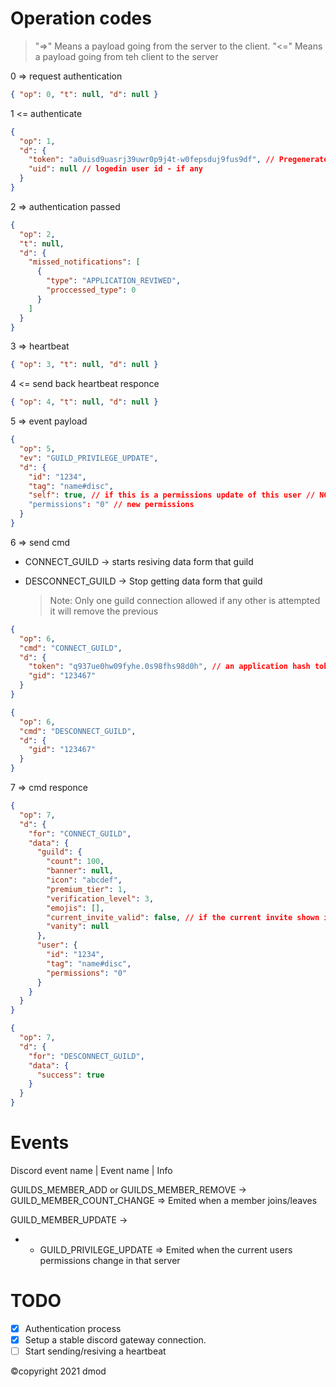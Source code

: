 # Operation codes

> "=>" Means a payload going from the server to the client.
> "<=" Means a payload going from teh client to the server

0 => request authentication

```json
{ "op": 0, "t": null, "d": null }
```

1 <= authenticate

```json
{
  "op": 1,
  "d": {
    "token": "a0uisd9uasrj39uwr0p9j4t-w0fepsduj9fus9df", // Pregenerated user hash token - or null for basic data/current global hash token for basic data
    "uid": null // logedin user id - if any
  }
}
```

2 => authentication passed

```json
{
  "op": 2,
  "t": null,
  "d": {
    "missed_notifications": [
      {
        "type": "APPLICATION_REVIWED",
        "proccessed_type": 0
      }
    ]
  }
}
```

3 => heartbeat

```json
{ "op": 3, "t": null, "d": null }
```

4 <= send back heartbeat responce

```json
{ "op": 4, "t": null, "d": null }
```

5 => event payload

```json
{
  "op": 5,
  "ev": "GUILD_PRIVILEGE_UPDATE",
  "d": {
    "id": "1234",
    "tag": "name#disc",
    "self": true, // if this is a permissions update of this user // NOTE: will most likely remove
    "permissions": "0" // new permissions
  }
}
```

6 => send cmd

- CONNECT_GUILD -> starts resiving data form that guild

- DESCONNECT_GUILD -> Stop getting data form that guild
  > Note: Only one guild connection allowed if any other is attempted it will remove the previous

```json
{
  "op": 6,
  "cmd": "CONNECT_GUILD",
  "d": {
    "token": "q937ue0hw09fyhe.0s98fhs98d0h", // an application hash token for this guild
    "gid": "123467"
  }
}
```

```json
{
  "op": 6,
  "cmd": "DESCONNECT_GUILD",
  "d": {
    "gid": "123467"
  }
}
```

7 => cmd responce

```json
{
  "op": 7,
  "d": {
    "for": "CONNECT_GUILD",
    "data": {
      "guild": {
        "count": 100,
        "banner": null,
        "icon": "abcdef",
        "premium_tier": 1,
        "verification_level": 3,
        "emojis": [],
        "current_invite_valid": false, // if the current invite shown is valid
        "vanity": null
      },
      "user": {
        "id": "1234",
        "tag": "name#disc",
        "permissions": "0"
      }
    }
  }
}
```

```json
{
  "op": 7,
  "d": {
    "for": "DESCONNECT_GUILD",
    "data": {
      "success": true
    }
  }
}
```

# Events

Discord event name | Event name | Info

GUILDS_MEMBER_ADD or GUILDS_MEMBER_REMOVE -> GUILD_MEMBER_COUNT_CHANGE => Emited when a member joins/leaves

GUILD_MEMBER_UPDATE ->

- - GUILD_PRIVILEGE_UPDATE => Emited when the current users permissions change in that server

# TODO

- [x] Authentication process
- [x] Setup a stable discord gateway connection.
- [ ] Start sending/resiving a heartbeat

©copyright 2021 dmod
